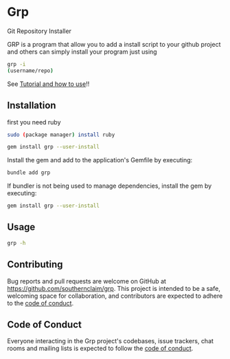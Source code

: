 # Grp
Git Repository Installer

GRP is a program that allow you to add a install script to your github project and others can simply install your program just using
```bash
grp -i
(username/repo)
```

See [Tutorial and how to use](https://github.com/southernclaim/grp/wiki)!!
## Installation
first you need ruby
```bash
sudo (package manager) install ruby
```
```bash
gem install grp --user-install
```

Install the gem and add to the application's Gemfile by executing:

```bash
bundle add grp
```

If bundler is not being used to manage dependencies, install the gem by executing:

```bash
gem install grp --user-install
```

## Usage

```bash
grp -h
```

## Contributing

Bug reports and pull requests are welcome on GitHub at https://github.com/southernclaim/grp. This project is intended to be a safe, welcoming space for collaboration, and contributors are expected to adhere to the [code of conduct](https://github.com/southernclaim/grp/blob/master/CODE_OF_CONDUCT.md).

## Code of Conduct

Everyone interacting in the Grp project's codebases, issue trackers, chat rooms and mailing lists is expected to follow the [code of conduct](https://github.com/southernclaim/grp/blob/master/CODE_OF_CONDUCT.md).
